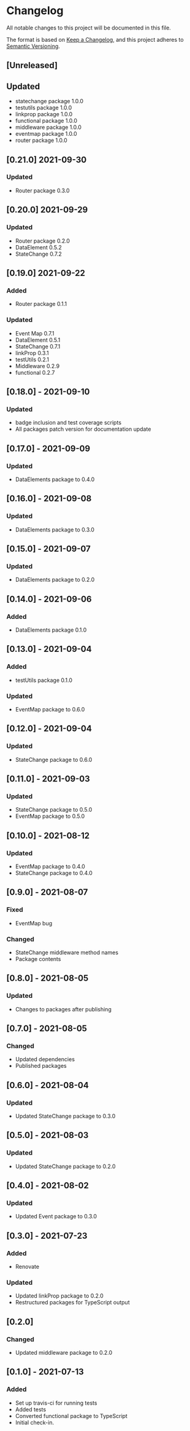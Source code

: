 
# Changelog
All notable changes to this project will be documented in this file.

The format is based on [Keep a Changelog](https://keepachangelog.com/en/1.0.0/),
and this project adheres to [Semantic Versioning](https://semver.org/spec/v2.0.0.html).

## [Unreleased]
## Updated
- statechange package 1.0.0
- testutils package 1.0.0
- linkprop package 1.0.0
- functional package 1.0.0
- middleware package 1.0.0
- eventmap package 1.0.0
- router package 1.0.0

## [0.21.0] 2021-09-30
### Updated
- Router package 0.3.0

## [0.20.0] 2021-09-29
### Updated
- Router package 0.2.0
- DataElement 0.5.2
- StateChange 0.7.2


## [0.19.0] 2021-09-22
### Added
- Router package 0.1.1
### Updated
 - Event Map 0.7.1
 - DataElement 0.5.1
 - StateChange 0.7.1
 - linkProp 0.3.1
 - testUtils 0.2.1
 - Middleware 0.2.9
 - functional 0.2.7


## [0.18.0] - 2021-09-10
### Updated
- badge inclusion and test coverage scripts
- All packages patch version for documentation update

## [0.17.0] - 2021-09-09
### Updated
- DataElements package to 0.4.0

## [0.16.0] - 2021-09-08
### Updated
- DataElements package to 0.3.0

## [0.15.0] - 2021-09-07
### Updated
- DataElements package to 0.2.0

## [0.14.0] - 2021-09-06
### Added
- DataElements package 0.1.0

## [0.13.0] - 2021-09-04
### Added
- testUtils package 0.1.0
### Updated
- EventMap package to 0.6.0


## [0.12.0] - 2021-09-04
### Updated
- StateChange package to 0.6.0


## [0.11.0] - 2021-09-03 
### Updated
- StateChange package to 0.5.0
- EventMap package to 0.5.0

## [0.10.0] - 2021-08-12
### Updated
- EventMap package to 0.4.0
- StateChange package to 0.4.0

## [0.9.0] - 2021-08-07
### Fixed
- EventMap bug
### Changed
- StateChange middleware method names
- Package contents

## [0.8.0] - 2021-08-05
### Updated
- Changes to packages after publishing

## [0.7.0] - 2021-08-05
### Changed
- Updated dependencies
- Published packages

## [0.6.0] - 2021-08-04
### Updated
- Updated StateChange package to 0.3.0

## [0.5.0] - 2021-08-03 
### Updated
- Updated StateChange package to 0.2.0

## [0.4.0] - 2021-08-02
### Updated
- Updated Event package to 0.3.0


## [0.3.0] - 2021-07-23
### Added
- Renovate
### Updated
- Updated linkProp package to 0.2.0
- Restructured packages for TypeScript output


## [0.2.0]
### Changed
- Updated middleware package to 0.2.0

## [0.1.0] - 2021-07-13
### Added
- Set up travis-ci for running tests
- Added tests
- Converted functional package to TypeScript
- Initial check-in.
